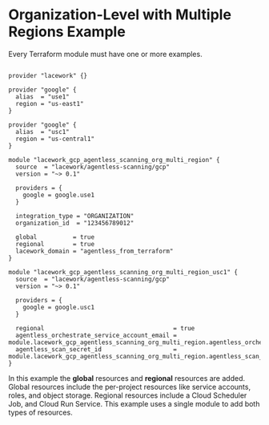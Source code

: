 # Organization-Level with Multiple Regions Example

Every Terraform module must have one or more examples.

```hcl

provider "lacework" {}

provider "google" {
  alias  = "use1"
  region = "us-east1"
}

provider "google" {
  alias  = "usc1"
  region = "us-central1"
}

module "lacework_gcp_agentless_scanning_org_multi_region" {
  source  = "lacework/agentless-scanning/gcp"
  version = "~> 0.1"

  providers = {
    google = google.use1
  }

  integration_type = "ORGANIZATION"
  organization_id  = "123456789012"

  global          = true
  regional        = true
  lacework_domain = "agentless_from_terraform"
}

module "lacework_gcp_agentless_scanning_org_multi_region_usc1" {
  source  = "lacework/agentless-scanning/gcp"
  version = "~> 0.1"

  providers = {
    google = google.usc1
  }

  regional                                    = true
  agentless_orchestrate_service_account_email = module.lacework_gcp_agentless_scanning_org_multi_region.agentless_orchestrate_service_account_email
  agentless_scan_secret_id                    = module.lacework_gcp_agentless_scanning_org_multi_region.agentless_scan_secret_id
}
```

In this example the **global** resources and **regional** resources are added.
Global resources include the per-project resources like service accounts,
roles, and object storage. Regional resources include a Cloud Scheduler Job, and
Cloud Run Service.
This example uses a single module to add both types of resources.

